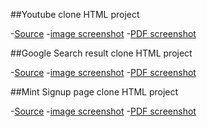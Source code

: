 
##Youtube clone HTML project

-[Source](https://dancarl857.github.io/youtube-clone/)
-[image screenshot]()
-[PDF screenshot]()

##Google Search result clone HTML project

-[Source](https://htmlpreview.github.io/?https://github.com/itsmhuang/google-searchpage/blob/master/results.html)
-[image screenshot]()
-[PDF screenshot]()

##Mint Signup page clone HTML project

-[Source](https://ikraamg.github.io/Mint-SignUp-Replica/)
-[image screenshot]()
-[PDF screenshot]()
